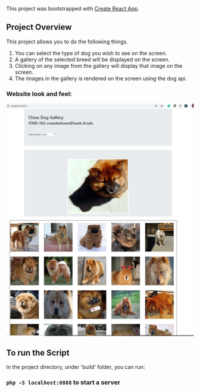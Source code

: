 This project was bootstrapped with [Create React App](https://github.com/facebook/create-react-app).

## Project Overview

This project allows you to do the following things. 
 1.  You can select the type of dog you wish to see on the screen.
 2.  A gallery of the selected breed will be displayed on the screen.
 3.  Clicking on any image from the gallery will display that image on the screen.
 4.  The images in the gallery is rendered on the screen using the dog api.
 
### Website look and feel:
   
   ![](images/1.JPG)
   ![](images/2.JPG)


## To run the Script

In the project directory, under 'build' folder, you can run:

### `php -S localhost:8888` to start a server 


